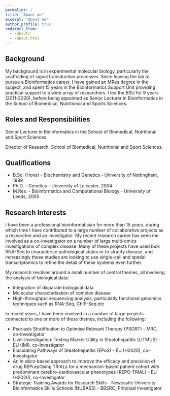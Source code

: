 ```yaml
---
permalink: /
title: "About me"
excerpt: "About me"
author_profile: true
redirect_from: 
  - /about/
  - /about.html
---
```


## Background
My background is in experimental molecular biology, particularly the scaffolding of signal transduction processes. Since leaving the lab to pursue a Bioinformatics career, I have gained an MRes degree in the subject, and spent 15 years in the Bioinformatics Support Unit providing practical support to a wide array of researchers. I led the BSU for 9 years (2011-2020), before being appointed as Senior Lecturer in Bioinformatics in the School of Biomedical, Nutritional and Sports Sciences.

## Roles and Responsibilities
Senior Lecturer in Bioinformatics in the School of Biomedical, Nutritional and Sport Sciences.

Director of Research, School of Biomedical, Nutritional and Sport Sciences.

## Qualifications
* B.Sc. (Hons) - Biochemistry and Genetics - University of Nottingham, 1999
* Ph.D. - Genetics - University of Leicester, 2004
* M.Res. - Bioinformatics and Computational Biology - University of Leeds, 2005

## Research Interests
I have been a professional bioinformatician for more than 15 years, during which time I have contributed to a large number of collaborative projects as a researcher and an investigator. My recent research career has seen me involved as a co-investigator on a number of large multi-omics investigations of complex disease. Many of these projects have used bulk RNA-Seq to characterise pathological states or to stratify disease, and increasingly these studies are looking to use single-cell and spatial transcriptomics to refine the detail of these systems even further.

My research revolves around a small number of central themes, all involving the analysis of biological data:

* Integration of disparate biological data
* Molecular characterisation of complex disease
* High-throughput sequencing analysis, particulatly functional genomics techniques such as RNA-Seq, ChIP-Seq etc

In recent years, I have been involved in a number of large projects connected to one or more of these themes, including the following:

* Psoriasis Stratification to Optimise Relevant Therapy (PSORT) - MRC, co-Investigator
* Liver Investigation: Testing Marker Utility in Steatohepatitis (LITMUS) - EU (IMI), co-Investigator
* Elucidating Pathways of Steatohepatitis (EPoS) - EU (H2020), co-Investigator
* An _in silico_ based approach to improve the efficacy and precision of drug REPurpOsing TRIALs for a mechanism-based patient cohort with predominant cerebro-cardiovascular phenotypes (REPO-TRIAL) - EU (H2020), co-Investigator
* Strategic Training Awards for Research Skills - Newcastle University Bioinformatics Skills Schools (NUBASS) - BBSRC, Principal Investigator